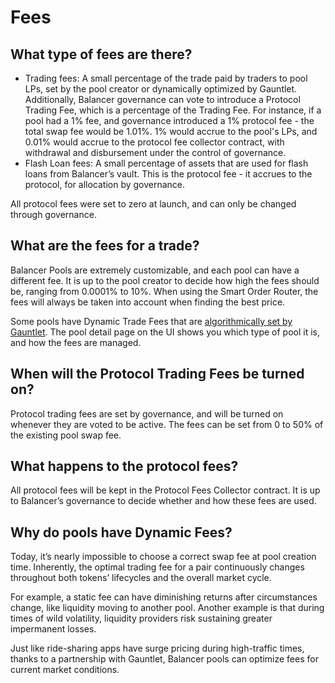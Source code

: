 # Fees

## What type of fees are there?

* Trading fees: A small percentage of the trade paid by traders to pool LPs, set by the pool creator or dynamically optimized by Gauntlet. Additionally, Balancer governance can vote to introduce a Protocol Trading Fee, which is a percentage of the Trading Fee.  For instance, if a pool had a 1% fee, and governance introduced a 1% protocol fee - the total swap fee would be 1.01%. 1% would accrue to the pool's LPs, and 0.01% would accrue to the protocol fee collector contract, with withdrawal and disbursement under the control of governance.
* Flash Loan fees: A small percentage of assets that are used for flash loans from Balancer’s vault. This is the protocol fee - it accrues to the protocol, for allocation by governance.

All protocol fees were set to zero at launch, and can only be changed through governance.

## What are the fees for a trade?

Balancer Pools are extremely customizable, and each pool can have a different fee. It is up to the pool creator to decide how high the fees should be, ranging from 0.0001% to 10%. When using the Smart Order Router, the fees will always be taken into account when finding the best price.

Some pools have Dynamic Trade Fees that are [algorithmically set by Gauntlet](https://medium.com/gauntlet-networks/balancer-v2-pools-trading-fee-methodology-7a65df671b8c). The pool detail page on the UI shows you which type of pool it is, and how the fees are managed.

## When will the Protocol Trading Fees be turned on?

Protocol trading fees are set by governance, and will be turned on whenever they are voted to be active. The fees can be set from 0 to 50% of the existing pool swap fee.

## What happens to the protocol fees?

All protocol fees will be kept in the Protocol Fees Collector contract. It is up to Balancer’s governance to decide whether and how these fees are used.

## Why do pools have Dynamic Fees?

Today, it’s nearly impossible to choose a correct swap fee at pool creation time. Inherently, the optimal trading fee for a pair continuously changes throughout both tokens’ lifecycles and the overall market cycle.

For example, a static fee can have diminishing returns after circumstances change, like liquidity moving to another pool. Another example is that during times of wild volatility, liquidity providers risk sustaining greater impermanent losses.

Just like ride-sharing apps have surge pricing during high-traffic times, thanks to a partnership with Gauntlet, Balancer pools can optimize fees for current market conditions.


